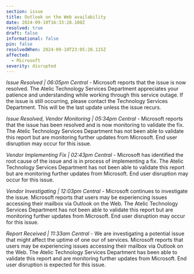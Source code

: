```yaml
---
section: issue
title: Outlook on the Web availability
date: 2024-09-10T16:33:28.108Z
resolved: true
draft: false
informational: false
pin: false
resolvedWhen: 2024-09-10T23:05:28.115Z
affected:
  - Microsoft
severity: disrupted
---
```

*Issue Resolved | 06:05pm Central* - Microsoft reports that the issue is now resolved. The Atelic Technology Services Department appreciates your patience and understanding while working through this service outage. If the issue is still occurring, please contact the Technology Services Department. This will be the last update unless the issue recurs.

*Issue Resolved, Vendor Monitoring | 05:34pm Central* - Microsoft reports that the issue has been resolved and is now monitoring to validate the fix. The Atelic Technology Services Department has not been able to validate this report but are monitoring further updates from Microsoft. End user disruption may occur for this issue.

*Vendor Implementing Fix | 02:43pm Central* - Microsoft has identified the root cause of the issue and is in process of implementing a fix. The Atelic Technology Services Department has not been able to validate this report but are monitoring further updates from Microsoft. End user disruption may occur for this issue.

*Vendor Investigating | 12:03pm Central* - Microsoft continues to investigate the issue. Microsoft reports that users may be experiencing issues accessing their mailbox via Outlook on the Web. The Atelic Technology Services Department has not been able to validate this report but are monitoring further updates from Microsoft. End user disruption may occur for this issue.

*Report Received | 11:33am Central* - We are investigating a potential issue that might affect the uptime of one our of services. Microsoft reports that users may be experiencing issues accessing their mailbox via Outlook on the Web. The Atelic Technology Services Department has been able to validate this report and are monitoring further updates from Microsoft. End user disruption is expected for this issue.